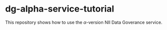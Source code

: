# dg-alpha-service-tutorial
This repository shows how to use the $\alpha$-version NII Data Goverance service.

